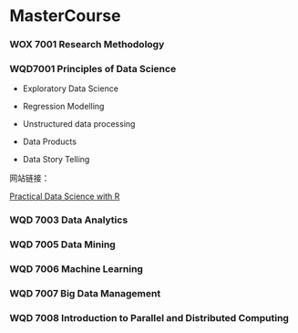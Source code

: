 # MasterCourse

### WOX 7001 Research Methodology

### WQD7001 Principles of Data Science

- Exploratory Data Science

- Regression Modelling

- Unstructured data processing

- Data Products

- Data Story Telling


网站链接：

[Practical Data Science with R](https://matthewrenze.com/workshops/practical-data-science-with-r-workshop/)

### WQD 7003 Data Analytics

### WQD 7005 Data Mining

### WQD 7006 Machine Learning

### WQD 7007 Big Data Management

### WQD 7008 Introduction to Parallel and Distributed Computing



